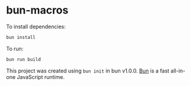 # bun-macros

To install dependencies:

```bash
bun install
```

To run:

```bash
bun run build
```

This project was created using `bun init` in bun v1.0.0. [Bun](https://bun.sh) is a fast all-in-one JavaScript runtime.
